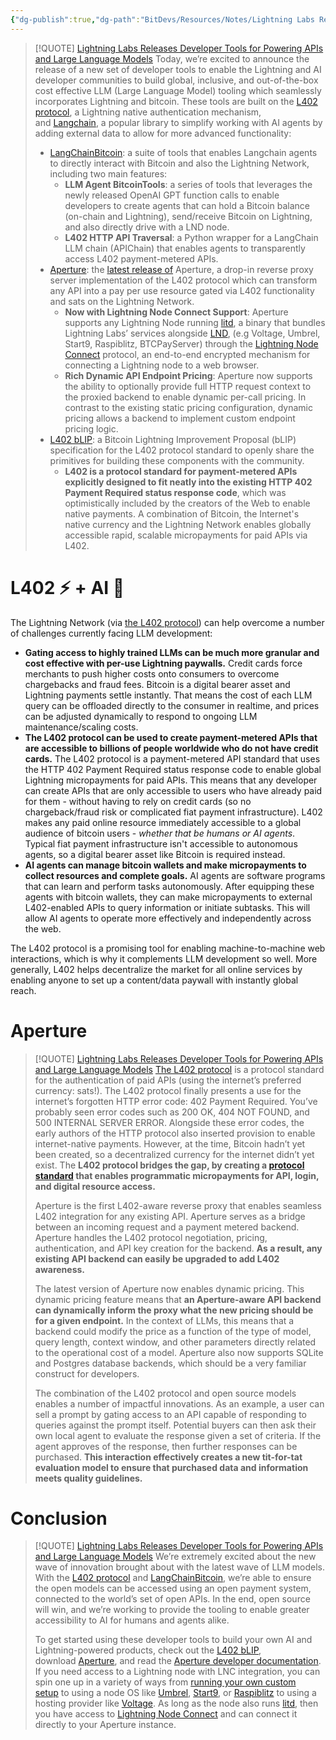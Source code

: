```yaml
---
{"dg-publish":true,"dg-path":"BitDevs/Resources/Notes/Lightning Labs Releases Developer Tools for Powering APIs and Large Language Models.md","permalink":"/bit-devs/resources/notes/lightning-labs-releases-developer-tools-for-powering-ap-is-and-large-language-models/","title":"Lightning Labs Releases Developer Tools for Powering APIs and Large Language Models","tags":["bitcoin","lightning","l402","ai","llm","agent","micropayment"],"noteIcon":"3","created":"2023-07-29T23:14:55.709-10:00","updated":"2023-08-10T21:50:25.638-10:00"}
---
```




> [!QUOTE] [Lightning Labs Releases Developer Tools for Powering APIs and Large Language Models](https://www.nobsbitcoin.com/lightning-labs-ai-tools/)
> Today, we’re excited to announce the release of a new set of developer tools to enable the Lightning and AI developer communities to build global, inclusive, and out-of-the-box cost effective LLM (Large Language Model) tooling which seamlessly incorporates Lightning and bitcoin. These tools are built on the [L402 protocol](https://docs.lightning.engineering/the-lightning-network/l402), a Lightning native authentication mechanism, and [Langchain](https://github.com/hwchase17/langchain), a popular library to simplify working with AI agents by adding external data to allow for more advanced functionality:
> - [LangChainBitcoin](https://github.com/lightninglabs/LangChainBitcoin): a suite of tools that enables Langchain agents to directly interact with Bitcoin and also the Lightning Network, including two main features:
> 	- **LLM Agent BitcoinTools**: a series of tools that leverages the newly released OpenAI GPT function calls to enable developers to create agents that can hold a Bitcoin balance (on-chain and Lightning), send/receive Bitcoin on Lightning, and also directly drive with a LND node.
> 	- **L402 HTTP API Traversal**: a Python wrapper for a LangChain LLM chain (APIChain) that enables agents to transparently access L402 payment-metered APIs.
> - [Aperture](https://github.com/lightninglabs/aperture/tree/master): the [latest release of](https://github.com/lightninglabs/aperture/releases/tag/v0.2-beta) Aperture, a drop-in reverse proxy server implementation of the L402 protocol which can transform any API into a pay per use resource gated via L402 functionality and sats on the Lightning Network.
> 	- **Now with Lightning Node Connect Support**: Aperture supports any Lightning Node running [litd](https://github.com/lightninglabs/lightning-terminal#readme), a binary that bundles Lightning Labs’ services alongside [LND](https://github.com/lightningnetwork/lnd#readme), (e.g Voltage, Umbrel, Start9, Raspiblitz, BTCPayServer) through the [Lightning Node Connect](https://docs.lightning.engineering/lightning-network-tools/lightning-terminal/lightning-node-connect) protocol, an end-to-end encrypted mechanism for connecting a Lightning node to a web browser.
> 	- **Rich Dynamic API Endpoint Pricing**: Aperture now supports the ability to optionally provide full HTTP request context to the proxied backend to enable dynamic per-call pricing. In contrast to the existing static pricing configuration, dynamic pricing allows a backend to implement custom endpoint pricing logic.
> - [L402 bLIP](https://github.com/lightning/blips/pull/26): a Bitcoin Lightning Improvement Proposal (bLIP) specification for the L402 protocol standard to openly share the primitives for building these components with the community.
> 	- **L402 is a protocol standard for payment-metered APIs explicitly designed to fit neatly into the existing HTTP 402 Payment Required status response code**, which was optimistically included by the creators of the Web to enable native payments. A combination of Bitcoin, the Internet's native currency and the Lightning Network enables globally accessible rapid, scalable micropayments for paid APIs via L402.
> 

# L402 ⚡ + AI 🤖

The Lightning Network (via [the L402 protocol](https://docs.lightning.engineering/the-lightning-network/l402)) can help overcome a number of challenges currently facing LLM development:
- **Gating access to highly trained LLMs can be much more granular and cost effective with per-use Lightning paywalls.** Credit cards force merchants to push higher costs onto consumers to overcome chargebacks and fraud fees. Bitcoin is a digital bearer asset and Lightning payments settle instantly. That means the cost of each LLM query can be offloaded directly to the consumer in realtime, and prices can be adjusted dynamically to respond to ongoing LLM maintenance/scaling costs.
- **The L402 protocol can be used to create payment-metered APIs that are accessible to billions of people worldwide who do not have credit cards.** The L402 protocol is a payment-metered API standard that uses the HTTP 402 Payment Required status response code to enable global Lightning micropayments for paid APIs. This means that any developer can create APIs that are only accessible to users who have already paid for them - without having to rely on credit cards (so no chargeback/fraud risk or complicated fiat payment infrastructure). L402 makes any paid online resource immediately accessible to a global audience of bitcoin users - *whether that be humans or AI agents*. Typical fiat payment infrastructure isn't accessible to autonomous agents, so a digital bearer asset like Bitcoin is required instead.
- **AI agents can manage bitcoin wallets and make micropayments to collect resources and complete goals.** AI agents are software programs that can learn and perform tasks autonomously. After equipping these agents with bitcoin wallets, they can make micropayments to external L402-enabled APIs to query information or initiate subtasks. This will allow AI agents to operate more effectively and independently across the web.

The L402 protocol is a promising tool for enabling machine-to-machine web interactions, which is why it complements LLM development so well. More generally, L402 helps decentralize the market for all online services by enabling anyone to set up a content/data paywall with instantly global reach.

# Aperture

> [!QUOTE] [Lightning Labs Releases Developer Tools for Powering APIs and Large Language Models](https://www.nobsbitcoin.com/lightning-labs-ai-tools/)
> [The L402 protocol](https://docs.lightning.engineering/the-lightning-network/l402) is a protocol standard for the authentication of paid APIs (using the internet’s preferred currency: sats!). The L402 protocol finally presents a use for the internet’s forgotten HTTP error code: 402 Payment Required. You’ve probably seen error codes such as 200 OK, 404 NOT FOUND, and 500 INTERNAL SERVER ERROR. Alongside these error codes, the early authors of the HTTP protocol also inserted provision to enable internet-native payments. However, at the time, Bitcoin hadn’t yet been created, so a decentralized currency for the internet didn’t yet exist. The **L402 protocol bridges the gap, by creating a [protocol standard](https://github.com/lightning/blips/pull/26) that enables programmatic micropayments for API, login, and digital resource access.**
> 
> Aperture is the first L402-aware reverse proxy that enables seamless L402 integration for any existing API. Aperture serves as a bridge between an incoming request and a payment metered backend. Aperture handles the L402 protocol negotiation, pricing, authentication, and API key creation for the backend. **As a result, any existing API backend can easily be upgraded to add L402 awareness.**
> 
> The latest version of Aperture now enables dynamic pricing. This dynamic pricing feature means that **an Aperture-aware API backend can dynamically inform the proxy what the new pricing should be for a given endpoint.** In the context of LLMs, this means that a backend could modify the price as a function of the type of model, query length, context window, and other parameters directly related to the operational cost of a model. Aperture also now supports SQLite and Postgres database backends, which should be a very familiar construct for developers.
> 
> The combination of the L402 protocol and open source models enables a number of impactful innovations. As an example, a user can sell a prompt by gating access to an API capable of responding to queries against the prompt itself. Potential buyers can then ask their own local agent to evaluate the response given a set of criteria. If the agent approves of the response, then further responses can be purchased. **This interaction effectively creates a new tit-for-tat evaluation model to ensure that purchased data and information meets quality guidelines.**

# Conclusion

> [!QUOTE] [Lightning Labs Releases Developer Tools for Powering APIs and Large Language Models](https://www.nobsbitcoin.com/lightning-labs-ai-tools/)
> We’re extremely excited about the new wave of innovation brought about with the latest wave of LLM models. With the [L402 protocol](https://docs.lightning.engineering/the-lightning-network/l402) and [LangChainBitcoin](https://github.com/lightninglabs/LangChainBitcoin), we’re able to ensure the open models can be accessed using an open payment system, connected to the world’s set of open APIs. In the end, open source will win, and we’re working to provide the tooling to enable greater accessibility to AI for humans and agents alike.
> 
> To get started using these developer tools to build your own AI and Lightning-powered products, check out the [L402 bLIP](https://github.com/lightning/blips/pull/26), download [Aperture](https://github.com/lightninglabs/aperture), and read the [Aperture developer documentation](https://docs.lightning.engineering/lightning-network-tools/aperture). If you need access to a Lightning node with LNC integration, you can spin one up in a variety of ways from [running your own custom setup](https://docs.lightning.engineering/lightning-network-tools/lightning-terminal/get-lit) to using a node OS like [Umbrel](https://umbrel.com/), [Start9](https://start9.com/), or [Raspiblitz](https://raspiblitz.org/) to using a hosting provider like [Voltage](https://voltage.cloud/). As long as the node also runs [litd](https://github.com/lightninglabs/lightning-terminal), then you have access to [Lightning Node Connect](https://docs.lightning.engineering/lightning-network-tools/lightning-terminal/lightning-node-connect) and can connect it directly to your Aperture instance.